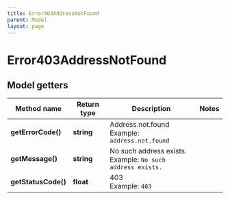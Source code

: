 ```yaml
---
title: Error403AddressNotFound
parent: Model
layout: page
---
```


# Error403AddressNotFound

## Model getters

Method name | Return type | Description | Notes
------------ | ------------- | ------------- | -------------
**getErrorCode()** | **string** | Address.not.found <br>Example: `address.not.found` |
**getMessage()** | **string** | No such address exists. <br>Example: `No such address exists.` |
**getStatusCode()** | **float** | 403 <br>Example: `403` |

